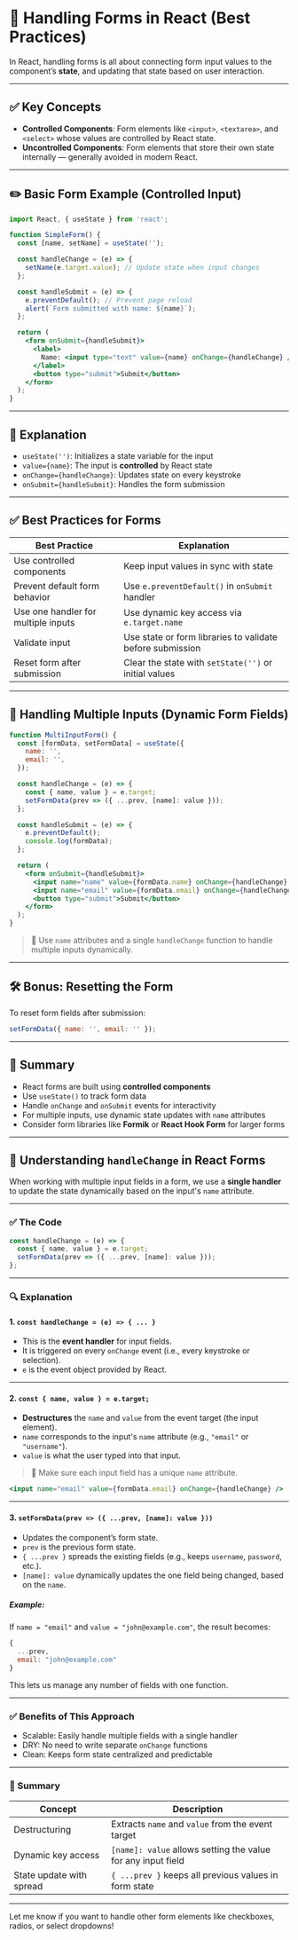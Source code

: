 # 📝 Handling Forms in React (Best Practices)

In React, handling forms is all about connecting form input values to the component’s **state**, and updating that state based on user interaction.

---

## ✅ Key Concepts

- **Controlled Components**: Form elements like `<input>`, `<textarea>`, and `<select>` whose values are controlled by React state.
- **Uncontrolled Components**: Form elements that store their own state internally — generally avoided in modern React.

---

## ✏️ Basic Form Example (Controlled Input)

```jsx
import React, { useState } from 'react';

function SimpleForm() {
  const [name, setName] = useState('');

  const handleChange = (e) => {
    setName(e.target.value); // Update state when input changes
  };

  const handleSubmit = (e) => {
    e.preventDefault(); // Prevent page reload
    alert(`Form submitted with name: ${name}`);
  };

  return (
    <form onSubmit={handleSubmit}>
      <label>
        Name: <input type="text" value={name} onChange={handleChange} />
      </label>
      <button type="submit">Submit</button>
    </form>
  );
}
```

---

## 🧠 Explanation

- `useState('')`: Initializes a state variable for the input
- `value={name}`: The input is **controlled** by React state
- `onChange={handleChange}`: Updates state on every keystroke
- `onSubmit={handleSubmit}`: Handles the form submission

---

## ✅ Best Practices for Forms

| Best Practice                        | Explanation                                                                 |
|-------------------------------------|-----------------------------------------------------------------------------|
| Use controlled components           | Keep input values in sync with state                                        |
| Prevent default form behavior       | Use `e.preventDefault()` in `onSubmit` handler                              |
| Use one handler for multiple inputs | Use dynamic key access via `e.target.name`                                  |
| Validate input                      | Use state or form libraries to validate before submission                   |
| Reset form after submission         | Clear the state with `setState('')` or initial values                       |

---

## 🔄 Handling Multiple Inputs (Dynamic Form Fields)

```jsx
function MultiInputForm() {
  const [formData, setFormData] = useState({
    name: '',
    email: '',
  });

  const handleChange = (e) => {
    const { name, value } = e.target;
    setFormData(prev => ({ ...prev, [name]: value }));
  };

  const handleSubmit = (e) => {
    e.preventDefault();
    console.log(formData);
  };

  return (
    <form onSubmit={handleSubmit}>
      <input name="name" value={formData.name} onChange={handleChange} placeholder="Name" />
      <input name="email" value={formData.email} onChange={handleChange} placeholder="Email" />
      <button type="submit">Submit</button>
    </form>
  );
}
```

> 🧠 Use `name` attributes and a single `handleChange` function to handle multiple inputs dynamically.

---

## 🛠 Bonus: Resetting the Form

To reset form fields after submission:

```jsx
setFormData({ name: '', email: '' });
```

---

## 🧪 Summary

- React forms are built using **controlled components**
- Use `useState()` to track form data
- Handle `onChange` and `onSubmit` events for interactivity
- For multiple inputs, use dynamic state updates with `name` attributes
- Consider form libraries like **Formik** or **React Hook Form** for larger forms

---

## 🧠 Understanding `handleChange` in React Forms

When working with multiple input fields in a form, we use a **single handler** to update the state dynamically based on the input's `name` attribute.

---

### ✅ The Code

```js
const handleChange = (e) => {
  const { name, value } = e.target;
  setFormData(prev => ({ ...prev, [name]: value }));
};
```

---

### 🔍 Explanation

#### 1. `const handleChange = (e) => { ... }`
- This is the **event handler** for input fields.
- It is triggered on every `onChange` event (i.e., every keystroke or selection).
- `e` is the event object provided by React.

---

#### 2. `const { name, value } = e.target;`
- **Destructures** the `name` and `value` from the event target (the input element).
- `name` corresponds to the input's `name` attribute (e.g., `"email"` or `"username"`).
- `value` is what the user typed into that input.

> 📝 Make sure each input field has a unique `name` attribute.

```jsx
<input name="email" value={formData.email} onChange={handleChange} />
```

---

#### 3. `setFormData(prev => ({ ...prev, [name]: value }))`
- Updates the component’s form state.
- `prev` is the previous form state.
- `{ ...prev }` spreads the existing fields (e.g., keeps `username`, `password`, etc.).
- `[name]: value` dynamically updates the one field being changed, based on the `name`.

##### Example:

If `name = "email"` and `value = "john@example.com"`, the result becomes:

```js
{
  ...prev,
  email: "john@example.com"
}
```

This lets us manage any number of fields with one function.

---

### ✅ Benefits of This Approach

- Scalable: Easily handle multiple fields with a single handler
- DRY: No need to write separate `onChange` functions
- Clean: Keeps form state centralized and predictable

---

### 🧪 Summary

| Concept                | Description                                                       |
|------------------------|-------------------------------------------------------------------|
| Destructuring          | Extracts `name` and `value` from the event target                 |
| Dynamic key access     | `[name]: value` allows setting the value for any input field      |
| State update with spread | `{ ...prev }` keeps all previous values in form state             |

---

Let me know if you want to handle other form elements like checkboxes, radios, or select dropdowns!


